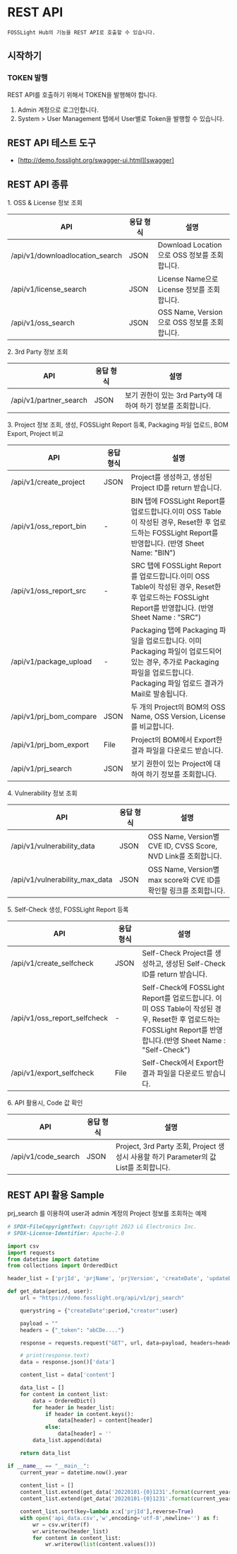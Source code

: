 # REST API
```note
FOSSLight Hub의 기능을 REST API로 호출할 수 있습니다.
```

## 시작하기
### TOKEN 발행
REST API를 호출하기 위해서 TOKEN을 발행해야 합니다.
1. Admin 계정으로 로그인합니다.
2. System > User Management 탭에서 User별로 Token을 발행할 수 있습니다.

## REST API 테스트 도구

- [http://demo.fosslight.org/swagger-ui.html][swagger] 

[swagger]: http://demo.fosslight.org/swagger-ui.html

## REST API 종류 

1\. OSS & License 정보 조회

| API  | 응답 형식 | 설명 |
| ------------- | ------------- | ------------- |
|/api/v1/downloadlocation_search |	JSON|	Download Location으로 OSS 정보를 조회합니다.|
|/api/v1/license_search|	JSON|	License Name으로 License 정보를 조회합니다.|
|/api/v1/oss_search	|JSON|	OSS Name, Version으로 OSS 정보를 조회합니다. |


2\. 3rd Party 정보 조회

| API  | 응답 형식 | 설명 |
| ------------- | ------------- | ------------- |
|/api/v1/partner_search|	JSON	|보기 권한이 있는 3rd Party에 대하여 하기 정보를 조회합니다. |

3\. Project 정보 조회, 생성, FOSSLight Report 등록, Packaging 파일 업로드, BOM Export, Project 비교

| API  | 응답 형식 | 설명 |
| ------------- | ------------- | ------------- |
|/api/v1/create_project|	JSON|	Project를 생성하고, 생성된 Project ID를 return 받습니다.|
|/api/v1/oss_report_bin	|-	|BIN 탭에 FOSSLight Report를 업로드합니다.이미 OSS Table이 작성된 경우, Reset한 후 업로드하는 FOSSLight Report를 반영합니다. (반영 Sheet Name: "BIN")|
|/api/v1/oss_report_src|	-	|SRC 탭에 FOSSLight Report를 업로드합니다.이미 OSS Table이 작성된 경우, Reset한 후 업로드하는 FOSSLight Report를 반영합니다. (반영 Sheet Name : "SRC")|
|/api/v1/package_upload|-	|Packaging 탭에 Packaging 파일을 업로드합니다. 이미 Packaging 파일이 업로드되어 있는 경우, 추가로 Packaging 파일을 업로드합니다. Packaging 파일 업로드 결과가 Mail로 발송됩니다.|
|/api/v1/prj_bom_compare|	JSON	|두 개의 Project의 BOM의 OSS Name, OSS Version, License를 비교합니다.
|/api/v1/prj_bom_export	|File	|Project의 BOM에서 Export한 결과 파일을 다운로드 받습니다.
|/api/v1/prj_search	| JSON |보기 권한이 있는 Project에 대하여 하기 정보를 조회합니다. |

4\. Vulnerability 정보 조회

| API  | 응답 형식 | 설명 |
| ------------- | ------------- | ------------- |
|/api/v1/vulnerability_data|	JSON|	OSS Name, Version별 CVE ID, CVSS Score, NVD Link를 조회합니다. |
|/api/v1/vulnerability_max_data	|JSON	|OSS Name, Version별 max score와 CVE ID를 확인할 링크를 조회합니다.|

5\. Self-Check 생성, FOSSLight Report 등록

| API  | 응답 형식 | 설명 |
| ------------- | ------------- | ------------- |
|/api/v1/create_selfcheck|	JSON	|Self-Check Project를 생성하고, 생성된 Self-Check ID를 return 받습니다.|
|/api/v1/oss_report_selfcheck|	-	|Self-Check에 FOSSLight Report를 업로드합니다. 이미 OSS Table이 작성된 경우, Reset한 후 업로드하는 FOSSLight Report를 반영합니다.(반영 Sheet Name : "Self-Check")|
|/api/v1/export_selfcheck|	File	|Self-Check에서 Export한 결과 파일을 다운로드 받습니다.|

6\. API 활용시, Code 값 확인

| API  | 응답 형식 | 설명 |
| ------------- | ------------- | ------------- |
|/api/v1/code_search|	JSON	|Project, 3rd Party 조회, Project 생성시 사용할 하기 Parameter의 값 List를 조회합니다. |

## REST API 활용 Sample
prj_search 를 이용하여 user과 admin 계정의 Project 정보를 조회하는 예제
```python
# SPDX-FileCopyrightText: Copyright 2023 LG Electronics Inc.
# SPDX-License-Identifier: Apache-2.0

import csv
import requests
from datetime import datetime
from collections import OrderedDict

header_list = ['prjId', 'prjName', 'prjVersion', 'createDate', 'updateDate', 'identificationStatus', 'verificationStatus', 'distributionStatus', 'status', 'vulnerabilityScore', 'distributionType', 'notice', 'networkService', 'priority', 'noticePlatform']

def get_data(period, user):
    url = "https://demo.fosslight.org/api/v1/prj_search"

    querystring = {"createDate":period,"creator":user}

    payload = ""
    headers = {"_token": "abCDe...."}

    response = requests.request("GET", url, data=payload, headers=headers, params=querystring, verify=False)

    # print(response.text)
    data = response.json()['data']

    content_list = data['content']

    data_list = []
    for content in content_list:
        data = OrderedDict() 
        for header in header_list:
            if header in content.keys():
                data[header] = content[header]
            else:
                data[header] = ''
        data_list.append(data)

    return data_list

if __name__ == "__main__":
    current_year = datetime.now().year
    
    content_list = []
    content_list.extend(get_data('20220101-{0}1231'.format(current_year), "user"))
    content_list.extend(get_data('20220101-{0}1231'.format(current_year), "admin"))

    content_list.sort(key=lambda x:x['prjId'],reverse=True)
    with open('api_data.csv','w',encoding='utf-8',newline='') as f:
        wr = csv.writer(f)
        wr.writerow(header_list)
        for content in content_list:
            wr.writerow(list(content.values()))

```
